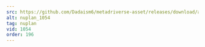 ```yaml
---
src: https://github.com/Dadaism6/metadriverse-asset/releases/download/assetsv1.0.4/nuplan_1054.mp4
alt: nuplan_1054
tag: nuplan
vid: 1054
order: 196
---
```

